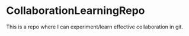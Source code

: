 # CollaborationLearningRepo
This is a repo where I can experiment/learn effective collaboration in git.
